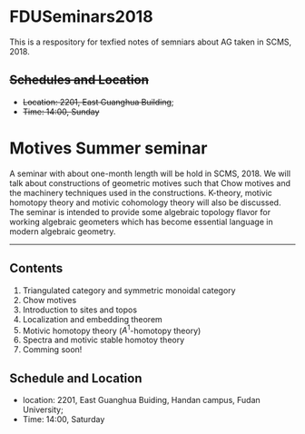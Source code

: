 # FDUSeminars2018
This is a respository for texfied notes of semniars about AG taken in SCMS, 2018.
## ~~Schedules and Location~~
* ~~Location: 2201, East Guanghua Building~~;
* ~~Time: 14:00, Sunday~~

# Motives Summer seminar

A seminar with about one-month length will be hold in SCMS, 2018. We will talk about constructions of geometric motives such that Chow motives and the machinery techniques used in the constructions. K-theory, motivic homotopy theory and motivic cohomology theory will also be discussed. The seminar is intended to provide some algebraic topology flavor for working algebraic geometers which has become essential language in modern algebraic geometry.

---
## Contents
1. Triangulated category and symmetric monoidal category
2. Chow motives
3. Introduction to sites and topos
4. Localization and embedding theorem
5. Motivic homotopy theory ($A^1$-homotopy theory)
6. Spectra and motivic stable homotoy theory
7. Comming soon!
## Schedule and Location
* location: 2201, East Guanghua Buiding, Handan campus, Fudan University;
* Time: 14:00, Saturday
